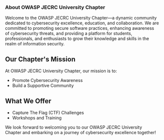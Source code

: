 ### About OWASP JECRC University Chapter

Welcome to the OWASP JECRC University Chapter—a dynamic community dedicated to cybersecurity excellence, education, and collaboration. We are committed to promoting secure software practices, enhancing awareness of cybersecurity threats, and providing a platform for students, professionals, and enthusiasts to grow their knowledge and skills in the realm of information security.

## Our Chapter's Mission
At OWASP JECRC University Chapter, our mission is to:
- Promote Cybersecurity Awareness
- Build a Supportive Community

## What We Offer
- Capture The Flag (CTF) Challenges
- Workshops and Training

We look forward to welcoming you to our OWASP JECRC University Chapter and embarking on a journey of cybersecurity excellence together!
